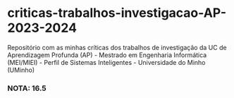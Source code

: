 # criticas-trabalhos-investigacao-AP-2023-2024
Repositório com as minhas críticas dos trabalhos de investigação da UC de Aprendizagem Profunda (AP) - Mestrado em Engenharia Informática (MEI/MIEI) - Perfil de Sistemas Inteligentes - Universidade do Minho (UMinho)

### NOTA: 16.5

